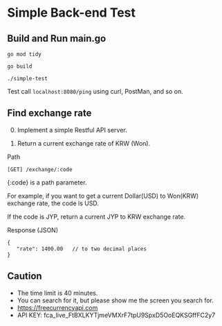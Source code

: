 # Simple Back-end Test

## Build and Run main.go

```
go mod tidy

go build

./simple-test
```

Test call `localhost:8080/ping` using curl, PostMan, and so on.

## Find exchange rate

0. Implement a simple Restful API server.


1. Return a current exchange rate of KRW (Won).

Path
```
[GET] /exchange/:code
```
{:code} is a path parameter.

For example, if you want to get a current Dollar(USD) to Won(KRW) exchange rate, the code is USD.

If the code is JYP, return a current JYP to KRW exchange rate.

   
Response (JSON)
```
{
   "rate": 1400.00   // to two decimal places
}
```



## Caution
- The time limit is 40 minutes.
- You can search for it, but please show me the screen you search for.
- https://freecurrencyapi.com
- API KEY: fca_live_FtBXLKYTjmeVMXrF7tpU9SpxD5OoEQKSGffFC2y7
